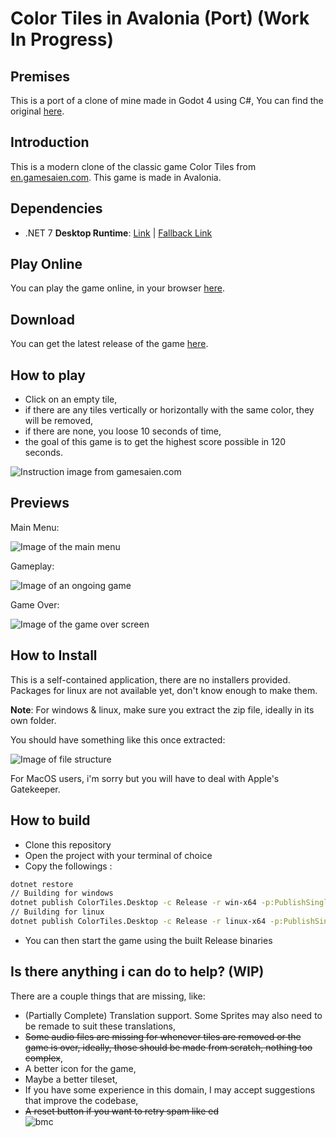 # Color Tiles in Avalonia (Port) (Work In Progress)

## Premises

This is a port of a clone of mine made in Godot 4 using C#, You can find the original [here](https://github.com/Mrcubix/Color-Tiles).

## Introduction

This is a modern clone of the classic game Color Tiles from [en.gamesaien.com](https://en.gamesaien.com/).
This game is made in Avalonia.

## Dependencies

- .NET 7 **Desktop Runtime**: [Link](https://dotnet.microsoft.com/en-us/download/dotnet/7.0#runtime-desktop-7.0.10:~:text=x86-,.NET%20Desktop%20Runtime,-7.0.10) | [Fallback Link](https://dotnet.microsoft.com/en-us/download/dotnet/7.0)

## Play Online

You can play the game online, in your browser [here](https://mrcubix.github.io/Color-Tiles.Avalonia/).

## Download

You can get the latest release of the game [here](https://github.com/Mrcubix/Color-Tiles/releases/latest).

## How to play

- Click on an empty tile,
- if there are any tiles vertically or horizontally with the same color, they will be removed,
- if there are none, you loose 10 seconds of time,
- the goal of this game is to get the highest score possible in 120 seconds.

![Instruction image from gamesaien.com](https://en.gamesaien.com/game/color_tiles/color_tiles_zu01.png)

## Previews

Main Menu:

![Image of the main menu](https://i.imgur.com/nR1o1Gd.png)

Gameplay:

![Image of an ongoing game](https://i.imgur.com/uUooXwI.png)

Game Over:

![Image of the game over screen](https://i.imgur.com/975m1ft.png)

## How to Install

This is a self-contained application, there are no installers provided.
Packages for linux are not available yet, don't know enough to make them.

**Note**: For windows & linux, make sure you extract the zip file, ideally in its own folder.

You should have something like this once extracted:

![Image of file structure](https://i.imgur.com/GjcVF8N.png)

For MacOS users, i'm sorry but you will have to deal with Apple's Gatekeeper.

## How to build

- Clone this repository
- Open the project with your terminal of choice
- Copy the followings :
```bash
dotnet restore
// Building for windows
dotnet publish ColorTiles.Desktop -c Release -r win-x64 -p:PublishSingleFile=true
// Building for linux
dotnet publish ColorTiles.Desktop -c Release -r linux-x64 -p:PublishSingleFile=true
```
- You can then start the game using the built Release binaries

## Is there anything i can do to help? (WIP)

There are a couple things that are missing, like:

- (Partially Complete) Translation support.
Some Sprites may also need to be remade to suit these translations,
- ~~Some audio files are missing for whenever tiles are removed or the game is over, ideally, those should be made from scratch, nothing too complex~~,
- A better icon for the game,
- Maybe a better tileset,
- If you have some experience in this domain, I may accept suggestions that improve the codebase,
- ~~A reset button if you want to retry spam like ed~~   
![bmc](https://cdn.7tv.app/emote/643ce6a2ce9e08be709d62c1/4x.webp)